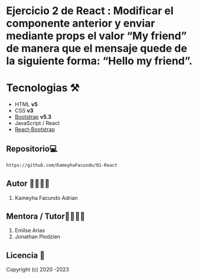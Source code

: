 # Ejercicio 2 de React : Modificar el componente anterior y enviar mediante props el valor “My friend” de manera que el mensaje quede de la siguiente forma: “Hello my friend”.

# Tecnologias ⚒️

- HTML **v5**
- CSS **v3**
- [Bootstrap](https://getbootstrap.com/) **v5.3**
- JavaScript / React
- [React-Bootstrap](https://react-bootstrap.github.io/)

## Repositorio💻

```bash
https://github.com/KameyhaFacundo/01-React
```

## Autor 👨‍💻👩‍💻

1. Kameyha Facundo Adrian

## Mentora / Tutor👨‍💻👩‍💻

1. Emilse Arias
2. Jonathan Plodzien

## Licencia 📄

Copyright (c) 2020 -2023
